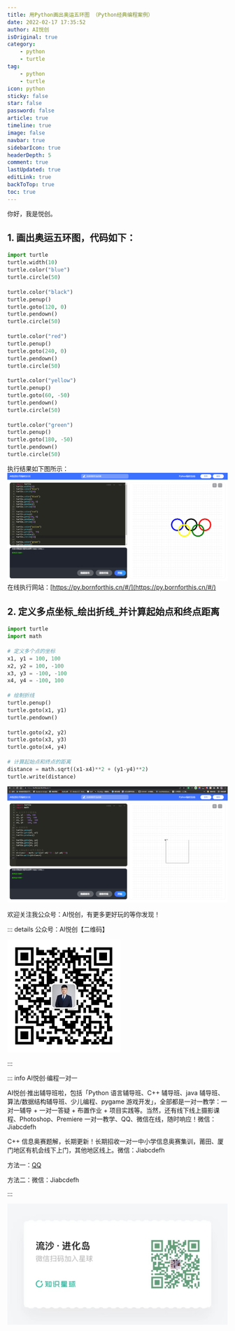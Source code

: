 ```yaml
---
title: 用Python画出奥运五环图 （Python经典编程案例）
date: 2022-02-17 17:35:52
author: AI悦创
isOriginal: true
category: 
    - python
    - turtle
tag:
    - python
    - turtle
icon: python
sticky: false
star: false
password: false
article: true
timeline: true
image: false
navbar: true
sidebarIcon: true
headerDepth: 5
comment: true
lastUpdated: true
editLink: true
backToTop: true
toc: true
---
```


你好，我是悦创。

## 1. 画出奥运五环图，代码如下：
```python
import turtle
turtle.width(10)
turtle.color("blue")
turtle.circle(50)

turtle.color("black")
turtle.penup()
turtle.goto(120, 0)
turtle.pendown()
turtle.circle(50)

turtle.color("red")
turtle.penup()
turtle.goto(240, 0)
turtle.pendown()
turtle.circle(50)

turtle.color("yellow")
turtle.penup()
turtle.goto(60, -50)
turtle.pendown()
turtle.circle(50)

turtle.color("green")
turtle.penup()
turtle.goto(180, -50)
turtle.pendown()
turtle.circle(50)
```

执行结果如下图所示：
![在这里插入图片描述](./17.assets/43f73c263c1f44309434e2ecd0b3ac48.png)
在线执行网站：[https://py.bornforthis.cn/#/](https://py.bornforthis.cn/#/)



## 2. 定义多点坐标_绘出折线_并计算起始点和终点距离

```python
import turtle
import math

# 定义多个点的坐标
x1, y1 = 100, 100
x2, y2 = 100, -100
x3, y3 = -100, -100
x4, y4 = -100, 100

# 绘制折线
turtle.penup()
turtle.goto(x1, y1)
turtle.pendown()

turtle.goto(x2, y2)
turtle.goto(x3, y3)
turtle.goto(x4, y4)

# 计算起始点和终点的距离
distance = math.sqrt((x1-x4)**2 + (y1-y4)**2)
turtle.write(distance)
```



![在这里插入图片描述](./17.assets/3e220597f69e4c94b09616b939292b8e.png)

欢迎关注我公众号：AI悦创，有更多更好玩的等你发现！

::: details 公众号：AI悦创【二维码】

![](/gzh.jpg)

:::

::: info AI悦创·编程一对一

AI悦创·推出辅导班啦，包括「Python 语言辅导班、C++ 辅导班、java 辅导班、算法/数据结构辅导班、少儿编程、pygame 游戏开发」，全部都是一对一教学：一对一辅导 + 一对一答疑 + 布置作业 + 项目实践等。当然，还有线下线上摄影课程、Photoshop、Premiere 一对一教学、QQ、微信在线，随时响应！微信：Jiabcdefh

C++ 信息奥赛题解，长期更新！长期招收一对一中小学信息奥赛集训，莆田、厦门地区有机会线下上门，其他地区线上。微信：Jiabcdefh

方法一：[QQ](http://wpa.qq.com/msgrd?v=3&uin=1432803776&site=qq&menu=yes)

方法二：微信：Jiabcdefh

:::

![](/zsxq.jpg)
